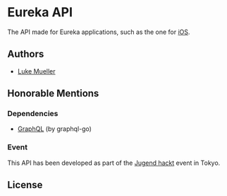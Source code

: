 # Eureka API

The API made for Eureka applications, such as the one for [iOS]().

## Authors
* [Luke Mueller](http://github.com/luki)

## Honorable Mentions
### Dependencies
* [GraphQL](github.com/graphql-go/graphql) (by graphql-go)
### Event
This API has been developed as part of the [Jugend hackt](http://jugendhackt.de) event in Tokyo.

## License
